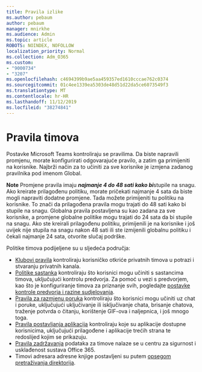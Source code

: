 ```yaml
---
title: Pravila izlike
ms.author: pebaum
author: pebaum
manager: mnirkhe
ms.audience: Admin
ms.topic: article
ROBOTS: NOINDEX, NOFOLLOW
localization_priority: Normal
ms.collection: Adm_O365
ms.custom:
- "9000734"
- "3207"
ms.openlocfilehash: c4694399b9ae5aa459357ed1610cccae762c0374
ms.sourcegitcommit: 01c4ee1339ea5303de48d51d22da5ce6073549f3
ms.translationtype: MT
ms.contentlocale: hr-HR
ms.lasthandoff: 11/12/2019
ms.locfileid: "38274841"
---
```

# <a name="teams-policies"></a>Pravila timova

Postavke Microsoft Teams kontroliraju se pravilima. Da biste napravili promjenu, morate konfigurirati odgovarajuće pravilo, a zatim ga primijeniti na korisnike. Najbrži način za to učiniti za sve korisnike je izmjena zadanog pravilnika pod imenom Global. 

**Note** Promjene pravila imaju ***najmanje 4 do 48 sati kako bi***stupile na snagu. Ako kreirate prilagođenu politiku, morate pričekati najmanje 4 sata da biste mogli napraviti dodatne promjene. Tada možete primijeniti tu politiku na korisnike. To znači da prilagođena pravila mogu trajati do 48 sati kako bi stupile na snagu. Globalna pravila postavljena su kao zadana za sve korisnike, a promjene globalne politike mogu trajati do 24 sata da bi stupile na snagu. Ako ste kreirali prilagođenu politiku, primijenili je na korisnike i još uvijek nije stupila na snagu nakon 48 sati ili ste izmijenili globalnu politiku i čekali najmanje 24 sata, otvorite slučaj podrške.

Politike timova podijeljene su u sljedeća područja:

- [Klubovi pravila](https://docs.microsoft.com/MicrosoftTeams/teams-policies) kontroliraju korisničko otkriće privatnih timova u potrazi i stvaranju privatnih kanala.  
- [Politike sastanka](https://docs.microsoft.com/microsoftteams/meeting-policies-in-teams) kontroliraju što korisnici mogu učiniti s sastancima timova, uključujući kontrolu predvorja. Za pomoć u vezi s predvorjem, kao što je konfiguriranje timova za priznanje svih, pogledajte [postavke kontrole predvorja i razine sudjelovanja](https://docs.microsoft.com/en-us/alchemyinsights/bypass-lobby).
- [Pravila za razmjenu poruka](https://docs.microsoft.com/microsoftteams/messaging-policies-in-teams) kontroliraju što korisnici mogu učiniti uz chat i poruke, uključujući uključivanje ili isključivanje chata, brisanje chatova, traženje potvrda o čitanju, korištenje GIF-ova i naljepnica, i još mnogo toga.
- [Pravila postavljanja aplikacija](https://docs.microsoft.com/MicrosoftTeams/teams-app-setup-policies) kontroliraju koje su aplikacije dostupne korisnicima, uključujući prilagođene i aplikacije trećih strana te redoslijed kojim se prikazuju.  
- [Pravila zadržavanja](https://docs.microsoft.com/microsoftteams/retention-policies) podataka za timove nalaze se u centru za sigurnost i usklađenost sustava Office 365.
- Timovi adresara adresne knjige postavljeni su putem [opsegom pretraživanja direktorija](https://docs.microsoft.com/MicrosoftTeams/teams-scoped-directory-search).